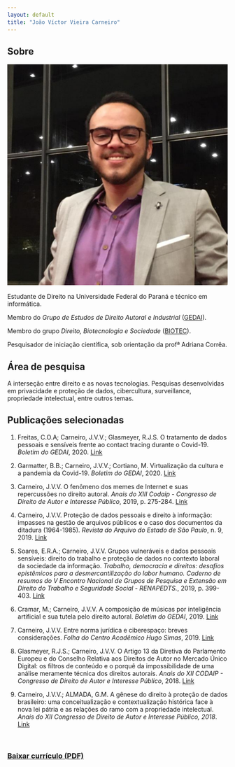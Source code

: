```yaml
---
layout: default
title: "João Víctor Vieira Carneiro"
---
```


## Sobre

<img class="profile-picture" src="foto-jv.png">

Estudante de Direito na Universidade Federal do Paraná e técnico em informática.

Membro do *Grupo de Estudos de Direito Autoral e Industrial* ([GEDAI](http://gedai.com.br)).

Membro do grupo *Direito, Biotecnologia e Sociedade* ([BIOTEC](http://www.direito.ufpr.br/portal/biotec/)).

Pesquisador de iniciação científica, sob orientação da profª Adriana Corrêa.

## Área de pesquisa

A interseção entre direito e as novas tecnologias. Pesquisas desenvolvidas em privacidade e proteção de dados, cibercultura, surveillance, propriedade intelectual, entre outros temas.

## Publicações selecionadas

1. Freitas, C.O.A; Carneiro, J.V.V.; Glasmeyer, R.J.S. O tratamento de dados pessoais e sensíveis frente ao contact tracing durante o Covid-19. _Boletim do GEDAI_, 2020. [Link](https://www.gedai.com.br/o-tratamento-de-dados-pessoais-e-sensiveis-frente-ao-contact-tracing-durante-o-covid-19/)

2. Garmatter, B.B.; Carneiro, J.V.V.; Cortiano, M. Virtualização da cultura e a pandemia da Covid-19. _Boletim do GEDAI_, 2020. [Link](https://www.gedai.com.br/virtualizacao-da-cultura-e-a-pandemia-da-covid-19/)

3. Carneiro, J.V.V. O fenômeno dos memes de Internet e suas repercussões no direito autoral. _Anais do XIII Codaip - Congresso de Direito de Autor e Interesse Público_, 2019, p. 275-284. [Link](https://www.gedai.com.br/wp-content/uploads/2020/06/Anais-XIII-CODAIP_Marcos-Wachowicz_eletr%C3%B4nico.pdf)

4. Carneiro, J.V.V. Proteção de dados pessoais e direito à informação: impasses na gestão de arquivos públicos e o caso dos documentos da ditadura (1964-1985). _Revista do Arquivo do Estado de São Paulo_, n. 9, 2019. [Link](http://www.arquivoestado.sp.gov.br/revista_do_arquivo/09/artigo_03.php)

5. Soares, E.R.A.; Carneiro, J.V.V. Grupos vulneráveis e dados pessoais sensíveis: direito do trabalho e proteção de dados no contexto laboral da sociedade da informação. _Trabalho, democracia e direitos: desafios epistêmicos para a desmercantilização do labor humano. Caderno de resumos do V Encontro Nacional de Grupos de Pesquisa e Extensão em Direito do Trabalho e Seguridade Social - RENAPEDTS._, 2019, p. 399-403. [Link](https://e657d93b-ac76-4975-bf49-44ee619f576e.filesusr.com/ugd/1ec049_b433b976800e444d9a243ed9fea5d72a.pdf)

6. Cramar, M.; Carneiro, J.V.V. A composição de músicas por inteligência artificial e sua tutela pelo direito autoral. _Boletim do GEDAI_, 2019. [Link](http://www.gedai.com.br/outubro-de-2019/a-composicao-de-musicas-por-inteligencia-artificial-e-sua-tutela-pelo-direito-autoral/)

7. Carneiro, J.V.V. Entre norma jurídica e ciberespaço: breves considerações. _Folha do Centro Acadêmico Hugo Simas_, 2019. [Link](https://drive.google.com/file/d/1r6appTMrU0cIBbHbb7Z3W56hl86UV-ea/view#page=6)

8. Glasmeyer, R.J.S.; Carneiro, J.V.V. O Artigo 13 da Diretiva do Parlamento Europeu e do Conselho Relativa aos Direitos de Autor no Mercado Único Digital: os filtros de conteúdo e o porquê da impossibilidade de uma análise meramente técnica dos direitos autorais. _Anais do XII CODAIP - Congresso de Direito de Autor e Interesse Público_, 2018. [Link](http://www.gedai.com.br/wp-content/uploads/2019/05/002-O-ARTIGO-13-DA-DIRETIVA-DO-PARLAMENTO-EUROPEU.pdf)

9. Carneiro, J.V.V.; ALMADA, G.M. A gênese do direito à proteção de dados brasileiro: uma conceitualização e contextualização histórica face à nova lei pátria e as relações do ramo com a propriedade intelectual. _Anais do XII Congresso de Direito de Autor e Interesse Público, 2018_. [Link](http://www.gedai.com.br/wp-content/uploads/2019/06/033-A-G%C3%8ANESE-DO-DIREITO-%C3%80-PROTE%C3%87%C3%83O-DE-DADOS-BRASILEIRO.pdf)

<br>

<h3 class='curriculum'>
  <a href='https://joaovvcarneiro.github.io/assets/curriculo.pdf'> Baixar currículo (PDF) </a>
</h3>
